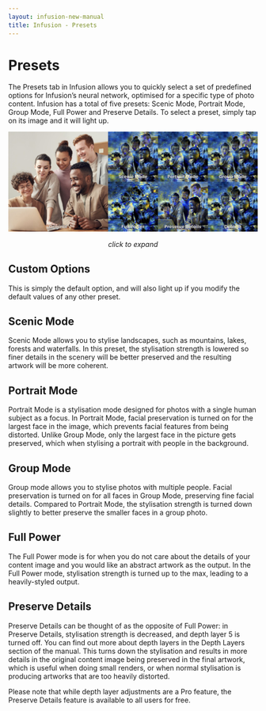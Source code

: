 ```yaml
---
layout: infusion-new-manual
title: Infusion - Presets
---
```


# Presets
The Presets tab in Infusion allows you to quickly select a set of predefined options for Infusion’s neural network, optimised for a specific type of photo content. Infusion has a total of five presets: Scenic Mode, Portrait Mode, Group Mode, Full Power and Preserve Details. To select a preset, simply tap on its image and it will light up.

[![Presets](assets/presets/presets.jpg)](assets/presets/presets.jpg)

<p style="text-align: center;"><i>click to expand</i></p>

## Custom Options
This is simply the default option, and will also light up if you modify the default values of any other preset.

## Scenic Mode
Scenic Mode allows you to stylise landscapes, such as mountains, lakes, forests and waterfalls. In this preset, the stylisation strength is lowered so finer details in the scenery will be better preserved and the resulting artwork will be more coherent.

## Portrait Mode
Portrait Mode is a stylisation mode designed for photos with a single human subject as a focus. In Portrait Mode, facial preservation is turned on for the largest face in the image, which prevents facial features from being distorted. Unlike Group Mode, only the largest face in the picture gets preserved, which when stylising a portrait with people in the background.

## Group Mode
Group mode allows you to stylise photos with multiple people. Facial preservation is turned on for all faces in Group Mode, preserving fine facial details. Compared to Portrait Mode, the stylisation strength is turned down slightly to better preserve the smaller faces in a group photo.

## Full Power
The Full Power mode is for when you do not care about the details of your content image and you would like an abstract artwork as the output. In the Full Power mode, stylisation strength is turned up to the max, leading to a heavily-styled output.

## Preserve Details
Preserve Details can be thought of as the opposite of Full Power: in Preserve Details, stylisation strength is decreased, and depth layer 5 is turned off. You can find out more about depth layers in the Depth Layers section of the manual. This turns down the stylisation and results in more details in the original content image being preserved in the final artwork, which is useful when doing small renders, or when normal stylisation is producing artworks that are too heavily distorted.

Please note that while depth layer adjustments are a Pro feature, the Preserve Details feature is available to all users for free.
